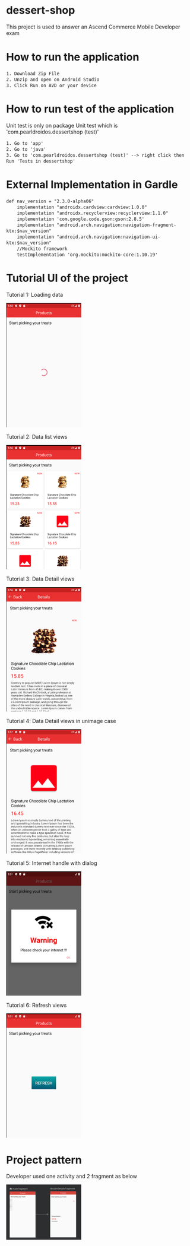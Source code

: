 # dessert-shop
   This project is used to answer an Ascend Commerce Mobile Developer exam

# How to run the application
```
1. Download Zip File
2. Unzip and open on Android Studio
3. Click Run on AVD or your device
```

# How to run test of the application

Unit test is only on package Unit test which is 'com.pearldroidos.dessertshop (test)'
```
1. Go to 'app'
2. Go to 'java'
3. Go to 'com.pearldroidos.dessertshop (test)' --> right click then Run 'Tests in dessertshop'
```

# External Implementation in Gardle
```
def nav_version = "2.3.0-alpha06"
    implementation "androidx.cardview:cardview:1.0.0"
    implementation "androidx.recyclerview:recyclerview:1.1.0"
    implementation 'com.google.code.gson:gson:2.8.5'
    implementation "android.arch.navigation:navigation-fragment-ktx:$nav_version"
    implementation "android.arch.navigation:navigation-ui-ktx:$nav_version"
    //Mockito framework
    testImplementation 'org.mockito:mockito-core:1.10.19'
```

# Tutorial UI of the project

Tutorial 1: Loading data

<img src="https://github.com/PearlDroidOs/dessert-shop/blob/master/app/sampledata/tu_1.png" width="40%" height="40%">

Tutorial 2: Data list views

<img src="https://github.com/PearlDroidOs/dessert-shop/blob/master/app/sampledata/tu_2.png" width="40%" height="40%">

Tutorial 3: Data Detail views

<img src="https://github.com/PearlDroidOs/dessert-shop/blob/master/app/sampledata/tu_3.png" width="40%" height="40%">

Tutorial 4: Data Detail views in unimage case

<img src="https://github.com/PearlDroidOs/dessert-shop/blob/master/app/sampledata/tu_4.png" width="40%" height="40%">

Tutorial 5: Internet handle with dialog

<img src="https://github.com/PearlDroidOs/dessert-shop/blob/master/app/sampledata/tu_5.png" width="40%" height="40%">

Tutorial 6: Refresh views

<img src="https://github.com/PearlDroidOs/dessert-shop/blob/master/app/sampledata/tu_6.png" width="40%" height="40%">

# Project pattern
  
  Developer used one activity and 2 fragment as below

<img src="https://github.com/PearlDroidOs/dessert-shop/blob/master/app/sampledata/tu_7.png" width="40%" height="40%">
